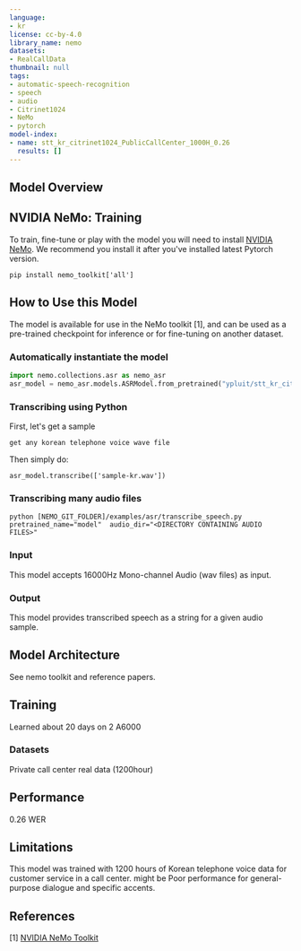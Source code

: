 ```yaml
---
language:
- kr
license: cc-by-4.0
library_name: nemo
datasets:
- RealCallData
thumbnail: null
tags:
- automatic-speech-recognition
- speech
- audio
- Citrinet1024
- NeMo
- pytorch
model-index:
- name: stt_kr_citrinet1024_PublicCallCenter_1000H_0.26
  results: []
---
```


## Model Overview

<DESCRIBE IN ONE LINE THE MODEL AND ITS USE>

## NVIDIA NeMo: Training

To train, fine-tune or play with the model you will need to install [NVIDIA NeMo](https://github.com/NVIDIA/NeMo). We recommend you install it after you've installed latest Pytorch version.
```
pip install nemo_toolkit['all']
``` 

## How to Use this Model

The model is available for use in the NeMo toolkit [1], and can be used as a pre-trained checkpoint for inference or for fine-tuning on another dataset.


### Automatically instantiate the model

```python
import nemo.collections.asr as nemo_asr
asr_model = nemo_asr.models.ASRModel.from_pretrained("ypluit/stt_kr_citrinet1024_PublicCallCenter_1000H_0.26")
```


### Transcribing using Python
First, let's get a sample
```
get any korean telephone voice wave file
```
Then simply do:
```
asr_model.transcribe(['sample-kr.wav'])
```

### Transcribing many audio files

```shell
python [NEMO_GIT_FOLDER]/examples/asr/transcribe_speech.py  pretrained_name="model"  audio_dir="<DIRECTORY CONTAINING AUDIO FILES>"
```

### Input

This model accepts 16000Hz Mono-channel Audio (wav files) as input.

### Output

This model provides transcribed speech as a string for a given audio sample.


## Model Architecture

See nemo toolkit and reference papers.
## Training

Learned about 20 days on 2 A6000

### Datasets

Private call center real data (1200hour)

## Performance

0.26 WER

## Limitations

This model was trained with 1200 hours of Korean telephone voice data for customer service in a call center. might be Poor performance for general-purpose dialogue and specific accents.

## References


[1] [NVIDIA NeMo Toolkit](https://github.com/NVIDIA/NeMo)